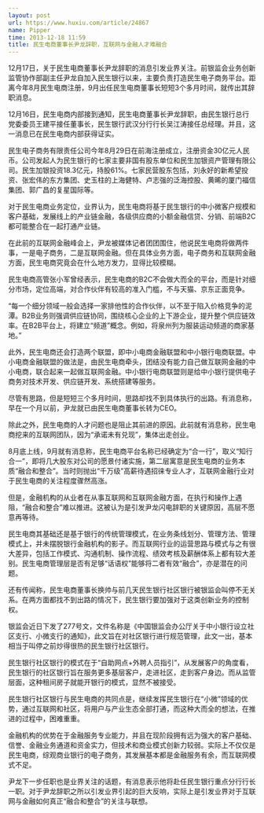 ```yaml
---
layout: post
url: https://www.huxiu.com/article/24867
name: Pipper
time: 2013-12-18 11:59
title: 民生电商董事长尹龙辞职，互联网与金融人才难融合
---
```

12月17日，关于民生电商董事长尹龙辞职的消息引发业界关注。前银监会业务创新监管协作部副主任尹龙自加入民生银行以来，主要负责打造民生电子商务平台。距离今年8月民生电商注册，9月出任民生电商董事长短短3个多月时间，就传出其辞职消息。

12月16日，民生电商内部接到通知，民生电商董事长尹龙辞职，由民生银行总行党委委员王建平接任董事长，民生银行武汉分行行长吴江涛接任总经理。并且，这一消息已在民生电商内部获得证实。

民生电子商务有限责任公司今年8月29日在前海注册成立，注册资金30亿元人民币。公司发起人为民生银行的七家主要非国有股东单位和民生加银资产管理有限公司。民生加银投资18.3亿元，持股61%。七家民营股东包括，刘永好的新希望投资、张宏伟的东方集团、史玉柱的上海健特、卢志强的泛海控股、黄晞的厦门福信集团、郭广昌的复星国际等。

对于民生电商业务定位，业界认为，民生电商将基于民生银行的中小微客户规模和客户基础，发展线上的产业链金融，各级供应商的小额金融信贷、分销、前端B2C都可能整合在一起打通产业链。

在此前的互联网金融峰会上，尹龙被媒体记者团团围住，他说民生电商将做两件事，一是电子商务，二是互联网金融。但在具体业务方面，电子商务和互联网金融方面，民生电商究竟会在什么地方发力，显得比较模糊。

民生电商高管张小军曾经表示，民生电商的B2C不会做大而全的平台，而是针对细分市场，定位高端，对合作伙伴有较高的准入门槛，不与天猫、京东正面竞争。

“每一个细分领域一般会选择一家排他性的合作伙伴，以不至于陷入价格竞争的泥潭。B2B业务则强调供应链协同，围绕核心企业的上下游企业，提升整个供应链效率。在B2B平台上，将建立“频道”概念。例如，将泉州列为服装运动频道的商家基地。”

此外，民生电商还会打造两个联盟，即中小电商金融联盟和中小银行电商联盟。中小电商金融联盟的做法是，由民生电商牵头，团结没有能力自己做互联网金融的中小电商，联合起来一起做互联网金融。中小银行电商联盟则是给中小银行提供电子商务对技术开发、供应链开发、系统搭建等服务。

尽管有思路，但是短短三个多月时间，思路却找不到具体执行的出路。有消息称，早在一个月以前，尹龙就已由民生电商董事长转为CEO。

除此之外，民生电商的人才问题也是阻止其前进的原因。此前就有消息称，民生电商挖来的互联网团队，因为“承诺未有兑现”，集体出走创业。

8月底上线，9月就有消息称，民生电商平台名称已经确定为“合一行”，取义“知行合一”，即将几大股东对公司的愿景付诸实施，第二层寓意是民生电商的业务本质“融合和整合”。当时则抛出“千万级”高薪待遇招徕专业人才，互联网金融行业对于民生电商的关注程度骤然高涨。

但是，金融机构的从业者在从事互联网和互联网金融方面，在执行和操作上遇阻，“融合和整合”难以推进。这被认为是引发尹龙闪电辞职的关键原因，高层不愿意再等待。

民生电商其基础还是基于银行的传统管理模式，在业务条线划分、管理方法、管理模式上，并未摆脱银行金融机构的影子。而互联网行业的运营思路与模式与之有很大差异，包括工作模式、沟通机制、操作流程、绩效考核及薪酬体系上都有较大差别。民生电商管理层是否有足够“话语权”能够将二者有效“融合”，亦是潜在的问题。

还有传闻称，民生电商董事长换帅与前几天民生银行社区银行被银监会叫停不无关系。在两方面都找不到出路的情况下，民生银行要加强对于这类创新业务的控制权。

银监会近日下发了277号文，文件名称是《中国银监会办公厅关于中小银行设立社区支行、小微支行的通知》，此文旨在对社区银行进行规范管理，此文一出，基本相当于叫停之前炒得很热的民生银行社区银行。

民生银行社区银行的模式在于“自助网点+外聘人员指引”，从发展客户的角度看，民生银行的社区银行旨在服务更多基层客户，走进社区，走到客户身边。而从监管层面，这种租间房子就能开银行的模式，显然不被接受。

民生银行社区银行与民生电商的共同点是，继续发挥民生银行在“小微”领域的优势，通过互联网和社区，将用户与产业生态全部打通，而这种大而全的想法，在推进的过程中，困难重重。

金融机构的优势在于金融服务专业能力，并且在现阶段拥有远为强大的客户基础、信誉、金融业务通道和资金实力，但技术和商业模式创新力较弱。实际上不仅仅是民生电商，综观商业银行的电子商务，其发展基本都是金融服务有余，而互联网模式不足。

尹龙下一步任职也是业界关注的话题，有消息表示他将赴任民生银行重点分行行长一职。对于尹龙辞职之所以引发业界引起的巨大反响，实际上是引发业界对于互联网与金融如何真正“融合和整合”的关注与联想。

